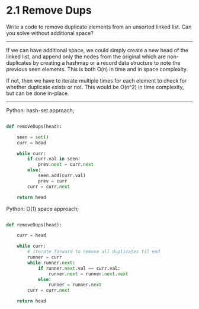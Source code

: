 # 2.1 Remove Dups

Write a code to remove duplicate elements from an unsorted linked list. Can you
solve without additional space?

---

If we can have additional space, we could simply create a new head of the
linked list, and append only the nodes from the original which are
non-duplicates by creating a hashmap or a record data structure to note the
previous seen elements. This is both O(n) in time and in space complexity.

If not, then we have to iterate multiple times for each element to check for
whether duplicate exists or not. This would be O(n^2) in time complexity, but
can be done in-place.

---

Python: hash-set approach;

```python

def removeDups(head):

    seen = set()
    curr = head

    while curr:
        if curr.val in seen:
            prev.next = curr.next
        else:
            seen.add(curr.val)
            prev = curr
        curr = curr.next

    return head
```

Python: O(1) space approach;

```python

def removeDups(head):

    curr = head

    while curr:
        # iterate forward to remove all duplicates til end
        runner = curr
        while runner.next:
            if runner.next.val == curr.val:
                runner.next = runner.next.next
            else:
                runner = runner.next
        curr = curr.next

    return head

```
